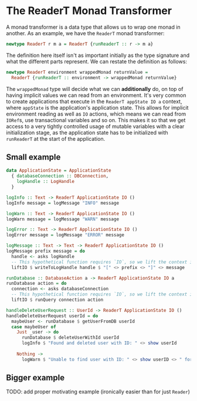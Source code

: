 # The ReaderT Monad Transformer

A monad transformer is a data type that allows us to wrap one monad in another. As an example, we
have the `ReaderT` monad transformer:

```haskell
newtype ReaderT r m a = ReaderT {runReaderT :: r -> m a}
```

The definition here itself isn't as important initially as the type signature and what the different
parts represent. We can restate the definition as follows:

```haskell
newtype ReaderT environment wrappedMonad returnValue =
  ReaderT {runReaderT :: environment -> wrappedMonad returnValue}
```

The `wrappedMonad` type will decide what we can **additionally** do, on top of having implicit
values we can read from an environment. It's very common to create applications that execute in the
`ReaderT appState IO a` context, where `appState` is the application's application state. This
allows for implicit environment reading as well as `IO` actions, which means we can read from
`IORef`s, use transactional variables and so on. This makes it so that we get access to a very
tightly controlled usage of mutable variables with a clear initialization stage, as the application
state has to be initialized with `runReaderT` at the start of the application.

## Small example

```haskell
data ApplicationState = ApplicationState
  { databaseConnection :: DBConnection,
    logHandle :: LogHandle
  }

logInfo :: Text -> ReaderT ApplicationState IO ()
logInfo message = logMessage "INFO" message

logWarn :: Text -> ReaderT ApplicationState IO ()
logWarn message = logMessage "WARN" message

logError :: Text -> ReaderT ApplicationState IO ()
logError message = logMessage "ERROR" message

logMessage :: Text -> Text -> ReaderT ApplicationState IO ()
logMessage prefix message = do
  handle <- asks logHandle
  -- This hypothetical function requires `IO`, so we lift the context into the wrapped `IO` we have
  liftIO $ writeToLogHandle handle $ "[" <> prefix <> "]" <> message

runDatabase :: DatabaseAction a -> ReaderT ApplicationState IO a
runDatabase action = do
  connection <- asks databaseConnection
  -- This hypothetical function requires `IO`, so we lift the context into the wrapped `IO` we have
  liftIO $ runQuery connection action

handleDeleteUserRequest :: UserId -> ReaderT ApplicationState IO ()
handleDeleteUserRequest userId = do
  maybeUser <- runDatabase $ getUserFromDB userId
  case maybeUser of
    Just _user -> do
      runDatabase $ deleteUserWithId userId
      logInfo $ "Found and deleted user with ID: " <> show userId
      
    Nothing ->
      logWarn $ "Unable to find user with ID: " <> show userID <> " for deletion."
```

## Bigger example

TODO: add proper motivating example (ironically easier than for just `Reader`)
